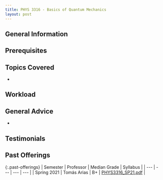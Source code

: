 ```yaml
---
title: PHYS 3316 - Basics of Quantum Mechanics
layout: post
---
```


<link rel="stylesheet" href="../main.css">

## General Information

 

## Prerequisites



## Topics Covered

  - 

## Workload



## General Advice

  - 

## Testimonials



## Past Offerings

{:.past-offerings}
| Semester | Professor | Median Grade | Syllabus |
| --- | --- | --- | --- |
| Spring 2021 | Tomás Arias | B+ | <a href="/syllabi/PHYS3316_SP21.pdf">PHYS3316_SP21.pdf</a> |
